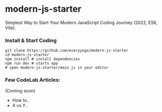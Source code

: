 # modern-js-starter
Simplest Way to Start Your Modern JavaScript Coding Journey (2022, ES6, Vite).

### Install & Start Coding
```
git clone https://github.com/everyyoga/modern-js-starter
cd modern-js-starter
npm install # install dependencies
npm run dev # starts app
# open modern-js-starter/main.js in your editor
```


### Few CodeLab Articles: 
(Coming soon)

- How to.. 
- X vs Y..

